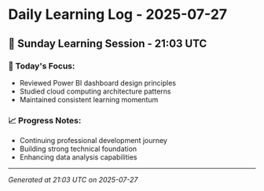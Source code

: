 # Daily Learning Log - 2025-07-27

## 📅 Sunday Learning Session - 21:03 UTC

### 🎯 Today's Focus:
- Reviewed Power BI dashboard design principles
- Studied cloud computing architecture patterns
- Maintained consistent learning momentum

### 📈 Progress Notes:
- Continuing professional development journey
- Building strong technical foundation
- Enhancing data analysis capabilities

---
*Generated at 21:03 UTC on 2025-07-27*
